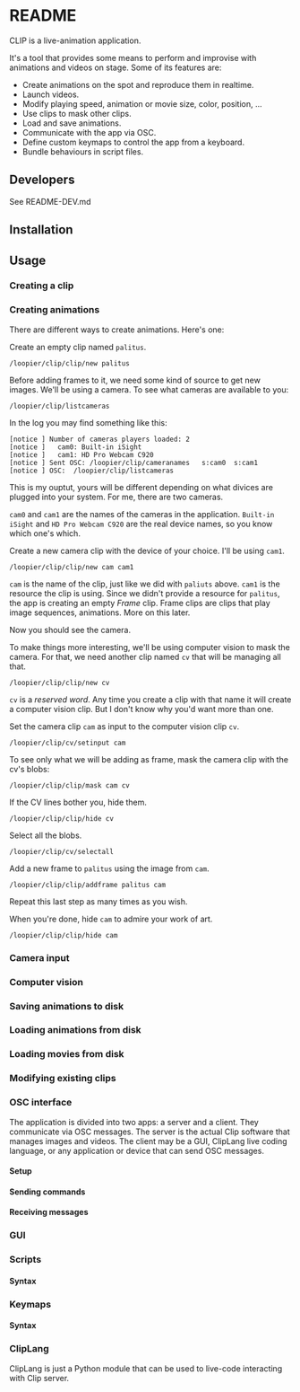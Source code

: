 # README

CLIP is a live-animation application.  

It's a tool that provides some means to perform and improvise with animations and videos on stage.  Some of its features are:
- Create animations on the spot and reproduce them in realtime.
- Launch videos.
- Modify playing speed, animation or movie size, color, position, ...
- Use clips to mask other clips.
- Load and save animations.
- Communicate with the app via OSC.
- Define custom keymaps to control the app from a keyboard.
- Bundle behaviours in script files.

## Developers

See README-DEV.md

## Installation

## Usage

### Creating a clip



### Creating animations

There are different ways to create animations.  Here's one:

Create an empty clip named `palitus`.

`/loopier/clip/clip/new palitus`

Before adding frames to it, we need some kind of source to get new images.
We'll be using a camera.  To see what cameras are available to you:

`/loopier/clip/listcameras`

In the log you may find something like this:

```
[notice ] Number of cameras players loaded: 2
[notice ] 	cam0: Built-in iSight
[notice ] 	cam1: HD Pro Webcam C920
[notice ] Sent OSC:	/loopier/clip/cameranames 	s:cam0	s:cam1
[notice ] OSC:	/loopier/clip/listcameras
```

This is my ouptut, yours will be different depending on what divices are plugged into your system.  For me, there are two cameras.  

`cam0` and `cam1` are the names of the cameras in the application.
`Built-in iSight` and `HD Pro Webcam C920` are the real device names, so you know
which one's which.

Create a new camera clip with the device of your choice.  I'll be using `cam1`.

`/loopier/clip/clip/new cam cam1`

`cam` is the name of the clip, just like we did  with `paliuts` above.
`cam1` is the resource the clip is using.  Since we didn't provide a resource
for `palitus`, the app is creating an empty *Frame* clip.  Frame clips are
clips that play image sequences, animations.  More on this later.

Now you should see the camera.

To make things more interesting, we'll be using computer vision to mask the camera.
For that, we need another clip named `cv` that will be managing all that.

`/loopier/clip/clip/new cv`

`cv` is a *reserved word*.  Any time you create a clip with that name it will create a computer vision clip.  But I don't know why you'd want more than one.

Set the camera clip `cam` as input to the computer vision clip `cv`.

`/loopier/clip/cv/setinput cam`

To see only what we will be adding as frame, mask the camera clip with the cv's blobs:

`/loopier/clip/clip/mask cam cv`

If the CV lines bother you, hide them.

`/loopier/clip/clip/hide cv`

Select all the blobs.

`/loopier/clip/cv/selectall`

Add a new frame to `palitus` using the image from `cam`.

`/loopier/clip/clip/addframe palitus cam`

Repeat this last step as many times as you wish.

When you're done, hide `cam` to admire your work of art.

`/loopier/clip/clip/hide cam`

### Camera input
### Computer vision
### Saving animations to disk
### Loading animations from disk
### Loading movies from disk
### Modifying existing clips

### OSC interface
The application is divided into two apps: a server and a client.  They communicate via OSC messages.  The server is the actual Clip software that manages images and videos.  The client may be a GUI, ClipLang live coding language, or any application or device that can send OSC messages.
#### Setup
#### Sending commands
#### Receiving messages
### GUI
### Scripts
#### Syntax
### Keymaps
#### Syntax
### ClipLang
ClipLang is just a Python module that can be used to live-code interacting with Clip server.

